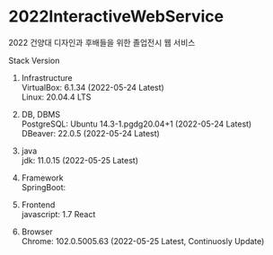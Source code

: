 # 2022InteractiveWebService

2022 건양대 디자인과 후배들을 위한 졸업전시 웹 서비스

Stack Version

1. Infrastructure  
   VirtualBox: 6.1.34 (2022-05-24 Latest)  
   Linux: 20.04.4 LTS

2. DB, DBMS  
   PostgreSQL: Ubuntu 14.3-1.pgdg20.04+1 (2022-05-24 Latest)  
   DBeaver: 22.0.5 (2022-05-24 Latest)

3. java  
   jdk: 11.0.15 (2022-05-25 Latest)

4. Framework  
   SpringBoot:

5. Frontend  
   javascript: 1.7
   React

6. Browser  
   Chrome: 102.0.5005.63 (2022-05-25 Latest, Continuosly Update)
